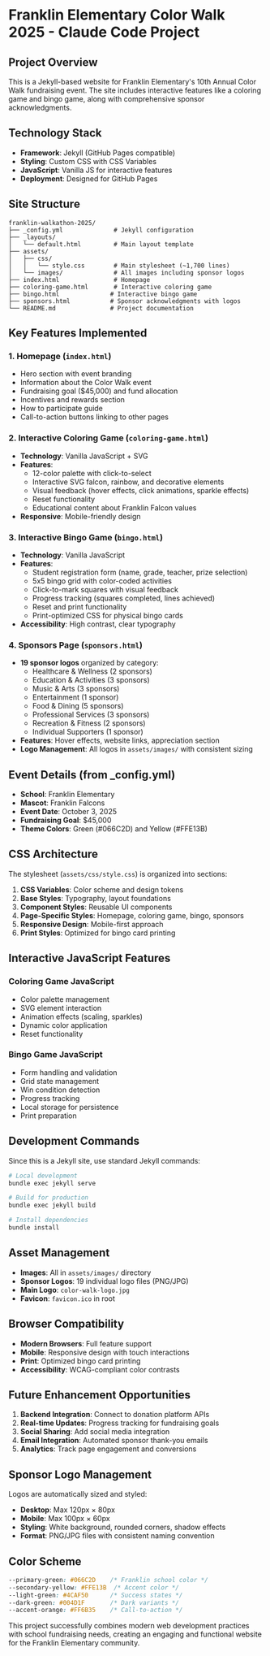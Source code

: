 # Franklin Elementary Color Walk 2025 - Claude Code Project

## Project Overview
This is a Jekyll-based website for Franklin Elementary's 10th Annual Color Walk fundraising event. The site includes interactive features like a coloring game and bingo game, along with comprehensive sponsor acknowledgments.

## Technology Stack
- **Framework**: Jekyll (GitHub Pages compatible)
- **Styling**: Custom CSS with CSS Variables
- **JavaScript**: Vanilla JS for interactive features
- **Deployment**: Designed for GitHub Pages

## Site Structure
```
franklin-walkathon-2025/
├── _config.yml              # Jekyll configuration
├── _layouts/
│   └── default.html         # Main layout template
├── assets/
│   ├── css/
│   │   └── style.css        # Main stylesheet (~1,700 lines)
│   └── images/              # All images including sponsor logos
├── index.html               # Homepage
├── coloring-game.html       # Interactive coloring game
├── bingo.html              # Interactive bingo game
├── sponsors.html           # Sponsor acknowledgments with logos
└── README.md               # Project documentation
```

## Key Features Implemented

### 1. Homepage (`index.html`)
- Hero section with event branding
- Information about the Color Walk event
- Fundraising goal ($45,000) and fund allocation
- Incentives and rewards section
- How to participate guide
- Call-to-action buttons linking to other pages

### 2. Interactive Coloring Game (`coloring-game.html`)
- **Technology**: Vanilla JavaScript + SVG
- **Features**:
  - 12-color palette with click-to-select
  - Interactive SVG falcon, rainbow, and decorative elements
  - Visual feedback (hover effects, click animations, sparkle effects)
  - Reset functionality
  - Educational content about Franklin Falcon values
- **Responsive**: Mobile-friendly design

### 3. Interactive Bingo Game (`bingo.html`)
- **Technology**: Vanilla JavaScript
- **Features**:
  - Student registration form (name, grade, teacher, prize selection)
  - 5x5 bingo grid with color-coded activities
  - Click-to-mark squares with visual feedback
  - Progress tracking (squares completed, lines achieved)
  - Reset and print functionality
  - Print-optimized CSS for physical bingo cards
- **Accessibility**: High contrast, clear typography

### 4. Sponsors Page (`sponsors.html`)
- **19 sponsor logos** organized by category:
  - Healthcare & Wellness (2 sponsors)
  - Education & Activities (3 sponsors)
  - Music & Arts (3 sponsors)
  - Entertainment (1 sponsor)
  - Food & Dining (5 sponsors)
  - Professional Services (3 sponsors)
  - Recreation & Fitness (2 sponsors)
  - Individual Supporters (1 sponsor)
- **Features**: Hover effects, website links, appreciation section
- **Logo Management**: All logos in `assets/images/` with consistent sizing

## Event Details (from _config.yml)
- **School**: Franklin Elementary
- **Mascot**: Franklin Falcons
- **Event Date**: October 3, 2025
- **Fundraising Goal**: $45,000
- **Theme Colors**: Green (#066C2D) and Yellow (#FFE13B)

## CSS Architecture
The stylesheet (`assets/css/style.css`) is organized into sections:
1. **CSS Variables**: Color scheme and design tokens
2. **Base Styles**: Typography, layout foundations
3. **Component Styles**: Reusable UI components
4. **Page-Specific Styles**: Homepage, coloring game, bingo, sponsors
5. **Responsive Design**: Mobile-first approach
6. **Print Styles**: Optimized for bingo card printing

## Interactive JavaScript Features

### Coloring Game JavaScript
- Color palette management
- SVG element interaction
- Animation effects (scaling, sparkles)
- Dynamic color application
- Reset functionality

### Bingo Game JavaScript
- Form handling and validation
- Grid state management
- Win condition detection
- Progress tracking
- Local storage for persistence
- Print preparation

## Development Commands
Since this is a Jekyll site, use standard Jekyll commands:
```bash
# Local development
bundle exec jekyll serve

# Build for production
bundle exec jekyll build

# Install dependencies
bundle install
```

## Asset Management
- **Images**: All in `assets/images/` directory
- **Sponsor Logos**: 19 individual logo files (PNG/JPG)
- **Main Logo**: `color-walk-logo.jpg`
- **Favicon**: `favicon.ico` in root

## Browser Compatibility
- **Modern Browsers**: Full feature support
- **Mobile**: Responsive design with touch interactions
- **Print**: Optimized bingo card printing
- **Accessibility**: WCAG-compliant color contrasts

## Future Enhancement Opportunities
1. **Backend Integration**: Connect to donation platform APIs
2. **Real-time Updates**: Progress tracking for fundraising goals
3. **Social Sharing**: Add social media integration
4. **Email Integration**: Automated sponsor thank-you emails
5. **Analytics**: Track page engagement and conversions

## Sponsor Logo Management
Logos are automatically sized and styled:
- **Desktop**: Max 120px × 80px
- **Mobile**: Max 100px × 60px
- **Styling**: White background, rounded corners, shadow effects
- **Format**: PNG/JPG files with consistent naming convention

## Color Scheme
```css
--primary-green: #066C2D    /* Franklin school color */
--secondary-yellow: #FFE13B  /* Accent color */
--light-green: #4CAF50      /* Success states */
--dark-green: #004D1F       /* Dark variants */
--accent-orange: #FF6B35    /* Call-to-action */
```

This project successfully combines modern web development practices with school fundraising needs, creating an engaging and functional website for the Franklin Elementary community.